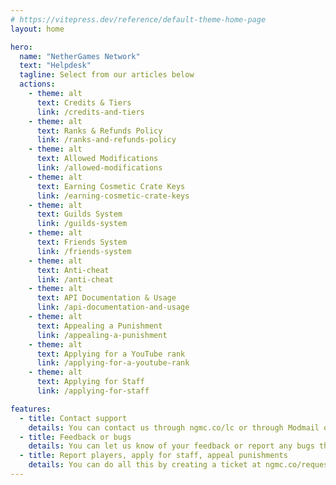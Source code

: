 ```yaml
---
# https://vitepress.dev/reference/default-theme-home-page
layout: home

hero:
  name: "NetherGames Network"
  text: "Helpdesk"
  tagline: Select from our articles below
  actions:
    - theme: alt
      text: Credits & Tiers
      link: /credits-and-tiers
    - theme: alt
      text: Ranks & Refunds Policy
      link: /ranks-and-refunds-policy
    - theme: alt
      text: Allowed Modifications
      link: /allowed-modifications
    - theme: alt
      text: Earning Cosmetic Crate Keys
      link: /earning-cosmetic-crate-keys
    - theme: alt
      text: Guilds System
      link: /guilds-system
    - theme: alt
      text: Friends System
      link: /friends-system
    - theme: alt
      text: Anti-cheat
      link: /anti-cheat
    - theme: alt
      text: API Documentation & Usage
      link: /api-documentation-and-usage
    - theme: alt
      text: Appealing a Punishment
      link: /appealing-a-punishment
    - theme: alt
      text: Applying for a YouTube rank
      link: /applying-for-a-youtube-rank
    - theme: alt
      text: Applying for Staff
      link: /applying-for-staff

features:
  - title: Contact support
    details: You can contact us through ngmc.co/lc or through Modmail on our Discord server.
  - title: Feedback or bugs
    details: You can let us know of your feedback or report any bugs through our Discord server at ngmc.co/discord
  - title: Report players, apply for staff, appeal punishments
    details: You can do all this by creating a ticket at ngmc.co/request
---
```


